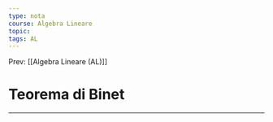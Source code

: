 ```yaml
---
type: nota
course: Algebra Lineare
topic: 
tags: AL
---
```


Prev: [[Algebra Lineare (AL)]]

# Teorema di Binet
---